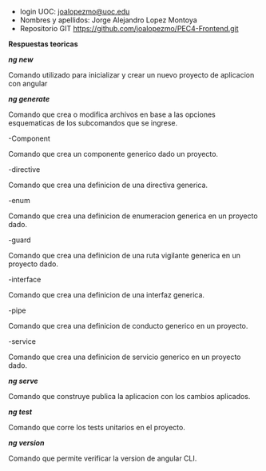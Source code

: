 - login UOC: joalopezmo@uoc.edu
- Nombres y apellidos: Jorge Alejandro Lopez Montoya
- Repositorio GIT https://github.com/joalopezmo/PEC4-Frontend.git

**Respuestas teoricas**

***ng new***

Comando utilizado para inicializar y crear un nuevo proyecto de aplicacion con angular

***ng generate***

Comando que crea o modifica archivos en base a las opciones esquematicas de los subcomandos que se ingrese.

-Component

Comando que crea un componente generico dado un proyecto.

-directive

Comando que crea una definicion de una directiva generica.

-enum

Comando que crea una definicion de enumeracion generica en un proyecto dado. 

-guard

Comando que crea una definicion de una ruta vigilante generica en un proyecto dado. 

-interface

Comando que crea una definicion de una interfaz generica.

-pipe

Comando que crea una definicion de conducto generico en un proyecto.

-service

Comando que crea una definicion de servicio generico en un proyecto dado. 

***ng serve***

Comando que construye publica la aplicacion con los cambios aplicados.

***ng test***

Comando que corre los tests unitarios en el proyecto.

***ng version***

Comando que permite verificar la version de angular CLI.